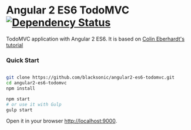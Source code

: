 # Angular 2 ES6 TodoMVC [![Dependency Status](https://david-dm.org/blacksonic/angular2-es6-todomvc.svg)](https://david-dm.org/blacksonic/angular2-es6-todomvc)

TodoMVC application with Angular 2 ES6. It is based on [Colin Eberhardt's tutorial](http://blog.scottlogic.com/2015/12/07/angular-2.html)

### Quick Start

```bash

git clone https://github.com/blacksonic/angular2-es6-todomvc.git
cd angular2-es6-todomvc
npm install

npm start
# or use it with Gulp
gulp start

```

Open it in your browser [http://localhost:9000](http://localhost:9000).
